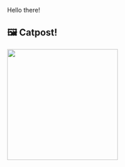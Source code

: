 Hello there!



## 🖼️ Catpost!

<sub>
    <img src="https://cdn2.thecatapi.com/images/dl8.jpg" height="256">
</sub>

